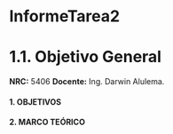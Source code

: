 
# InformeTarea2

 # 1.1. Objetivo General
 **NRC:** 5406
 **Docente:** Ing. Darwin Alulema.
 #### 1. OBJETIVOS
 #### 2. MARCO TEÓRICO 
